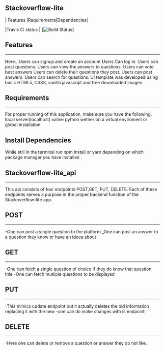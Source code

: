 ## Stackoverflow-lite

| Features   |Requirements|Dependencies|

|Travis CI status | [![Build Status](https://travis-ci.org/Ivankivu/Stackoverflow-lite.svg?branch=travis)]
## Features
-----------
Here..
Users can signup and create an account
Users Can log in.
Users can post questions.
Users can view the answers to questions.
Users can vote best answers
Users can delete their questions they post.
Users can post answers.
Users can search for questions.
UI template was developed using basic HTML5, CSS3, vanilla javascript and free downloaded images



## Requirements
---------------
For proper running of this application, make sure you have the following.
local server(localhost)
native python wether on a virtual enviroment or global installation


## Install Dependencies
While still in the terminal run npm install or yarn depending on which package manager you have installed .

## Stackoverflow-lite_api
--------------------------

This api consists of four endpoints POST,GET, PUT, DELETE. Each of these endpoints serves a purpose in the proper backend function of the Stackoverflow-lite app.

## POST
-------
-One can post a single question to the platform
_One can post an answer to a question they know or have an ideea about

## GET
------
-One can fetch a single question of choice if they do know that question title
-One can fetch mutliple questions to be displayed

## PUT
------
-This mimics update endpoint but it actually deletes the old information replacing it with the new
-one can do make changes with is endpoint

## DELETE
---------
-Here one can delete or remove a question or answer they do not like.

<div class="postman-run-button"
data-postman-action="collection/import"
data-postman-var-1="a921061bbe0570c02a1e"></div>
<script type="text/javascript">
  (function (p,o,s,t,m,a,n) {
    !p[s] && (p[s] = function () { (p[t] || (p[t] = [])).push(arguments); });
    !o.getElementById(s+t) && o.getElementsByTagName("head")[0].appendChild((
      (n = o.createElement("script")),
      (n.id = s+t), (n.async = 1), (n.src = m), n
    ));
  }(window, document, "_pm", "PostmanRunObject", "https://run.pstmn.io/button.js"));
</script>